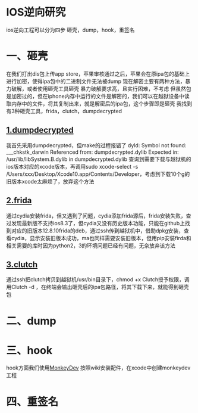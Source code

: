 # IOS逆向研究
ios逆向工程可以分为四步
砸壳，dump，hook，重签名
# 一、砸壳
在我们打出dis包上传app store，苹果审核通过之后，苹果会在原ipa包的基础上进行加密，使得ipa包中的二进制文件无法被dump
现在解密主要有两种方法，暴力破解，或者使用砸壳工具砸壳
暴力破解要求高，且实行困难，不考虑
但虽然包是加密过的，但在iphone内存中运行的文件是解密的，我们可以在越狱设备中读取内存中的文件，将其复制出来，就是解密后的ipa包，这个步骤即是砸壳
我找到有3种砸壳工具，frida，clutch，dumpdecrypted
## [1.dumpdecrypted](https://github.com/stefanesser/dumpdecrypted)
我首先采用dumpdecrypted，但make的过程报错了
dyld: Symbol not found: ___chkstk_darwin
  Referenced from: dumpdecrypted.dylib
  Expected in: /usr/lib/libSystem.B.dylib
 in dumpdecrypted.dylib
 查询到需要下载与越狱机的ios版本对应的xcode版本，再调用sudo xcode-select -s /Users/xxx/Desktop/Xcode10.app/Contents/Developer，考虑到下载10个g的旧版本xcode太麻烦了，放弃这个方法

## [2.frida](https://github.com/frida/frida)
通过cydia安装frida，但又遇到了问题，cydia添加frida源后，frida安装失败，查过发现最新版不支持ios8.3了，但cydia又没有历史版本功能，只能在github上找到对应的旧版本12.8.10frida的deb，通过ssh传到越狱机中，借助dpkg安装，查看cydia，显示安装旧版本成功，ma也同样需要安装旧版本，但用pip安装firda和相关需要的库时因为python2，3的环境问题已经有问题，无奈放弃该方法

## [3.clutch](https://github.com/KJCracks/Clutch)
通过ssh把clutch拷贝到越狱机/usr/bin目录下，chmod +x Clutch授予权限，调用Clutch -d <bundleid or number>，在终端会输出砸壳后的ipa包路径，将其下载下来，就能得到砸壳包

# 二、dump

# 三、hook
hook方面我们使用[MonkeyDev](https://github.com/AloneMonkey/MonkeyDev) 按照wiki安装配件，在xcode中创建monkeydev工程

# 四、重签名